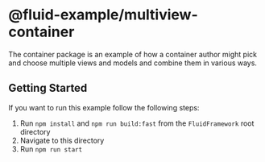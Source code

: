 # @fluid-example/multiview-container

The container package is an example of how a container author might pick and choose multiple views and models and combine them in various ways.

## Getting Started

If you want to run this example follow the following steps:

1. Run `npm install` and `npm run build:fast` from the `FluidFramework` root directory
2. Navigate to this directory
3. Run `npm run start`
